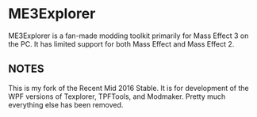 # ME3Explorer

ME3Explorer is a fan-made modding toolkit primarily for Mass Effect 3 on the PC. It has limited support for both Mass Effect and Mass Effect 2.

## NOTES
This is my fork of the Recent Mid 2016 Stable. 
It is for development of the WPF versions of Texplorer, TPFTools, and Modmaker.
Pretty much everything else has been removed.
